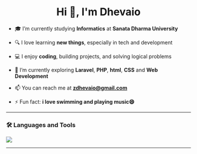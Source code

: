 <h1 align="center">Hi 👋, I'm Dhevaio</h1>

- 🎓 I’m currently studying **Informatics** at **Sanata Dharma University**

- 🔍 I love learning **new things**, especially in tech and development

- 💻 I enjoy **coding**, building projects, and solving logical problems

- 🌱 I’m currently exploring **Laravel**, **PHP**, **html**, **CSS** and **Web Development**

- 📫 You can reach me at **zdhevaio@gmail.com**

- ⚡ Fun fact: **i love swimming and playing music😄**

---

### 🛠️ Languages and Tools
<p align="left">
  <img src="https://skillicons.dev/icons?i=php,laravel,mysql,html,css,git,vscode" />
</p>

---

